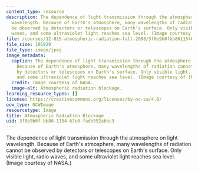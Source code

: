 ```yaml
---
content_type: resource
description: The dependence of light transmission through the atmosphere on light
  wavelength. Because of Earth's atmosphere, many wavelengths of radiation cannot
  be observed by detectors or telescopes on Earth's surface. Only visible light, radio
  waves, and some ultraviolet light reaches sea level. (Image courtesy of NASA.)
file: /courses/12-815-atmospheric-radiation-fall-2008/3f0e9b0fbb86115467e0fadb552abbc3_12-815f08.jpg
file_size: 105829
file_type: image/jpeg
image_metadata:
  caption: The dependence of light transmission through the atmosphere on light wavelength.
    Because of Earth's atmosphere, many wavelengths of radiation cannot be observed
    by detectors or telescopes on Earth's surface. Only visible light, radio waves,
    and some ultraviolet light reaches sea level. (Image courtesy of [NASA](http://www.nasa.gov/).)
  credit: Image courtesy of NASA.
  image-alt: Atmospheric radiation blockage.
learning_resource_types: []
license: https://creativecommons.org/licenses/by-nc-sa/4.0/
ocw_type: OCWImage
resourcetype: Image
title: Atmospheric Radiation Blockage
uid: 3f0e9b0f-bb86-1154-67e0-fadb552abbc3
---
```

The dependence of light transmission through the atmosphere on light wavelength. Because of Earth's atmosphere, many wavelengths of radiation cannot be observed by detectors or telescopes on Earth's surface. Only visible light, radio waves, and some ultraviolet light reaches sea level. (Image courtesy of NASA.)
